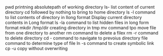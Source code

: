 pwd printning absolutepath of working directory
ls- list content of current directory
cd followed by nothing to bring to home directory
ls -l command to list contents of directory in llong format
Display current directory contents in  Long format 
ls -la command to list hidden files in long form format
mkdir /tmp/dir creating directory in tmp 
mv command tpo move file from one directory to another
rm command to delete a filex
rm -r command to delete directory
cd - command to navigate to prevoius directory
file command to determine type of file
ln -s command to create symbolic link
cp -u copy without overwriting